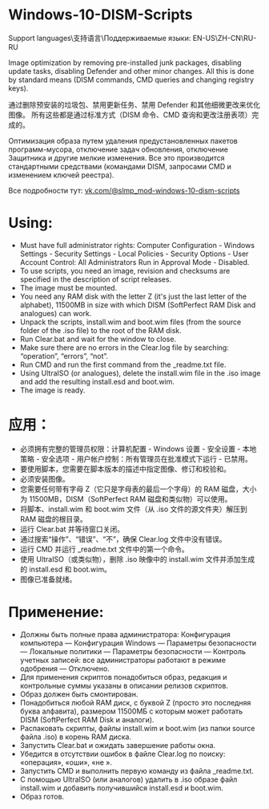 # Windows-10-DISM-Scripts
Support languages\支持语言\Поддерживаемые языки: EN-US\ZH-CN\RU-RU

Image optimization by removing pre-installed junk packages, disabling update tasks, disabling Defender and other minor changes. All this is done by standard means (DISM commands, CMD queries and changing registry keys).

通过删除预安装的垃圾包、禁用更新任务、禁用 Defender 和其他细微更改来优化图像。 所有这些都是通过标准方式（DISM 命令、CMD 查询和更改注册表项）完成的。

Оптимизация образа путем удаления предустановленных пакетов программ-мусора, отключение задач обновления, отключение Защитника и другие мелкие изменения. Все это производится стандартными средствами (командами DISM, запросами CMD и изменением ключей реестра).

Все подробности тут: [vk.com/@slmp_mod-windows-10-dism-scripts
](https://vk.com/@slmp_mod-windows-10-dism-scripts)

# Using:
- Must have full administrator rights: Computer Configuration - Windows Settings - Security Settings - Local Policies - Security Options - User Account Control: All Administrators Run in Approval Mode - Disabled.
- To use scripts, you need an image, revision and checksums are specified in the description of script releases.
- The image must be mounted.
- You need any RAM disk with the letter Z (it's just the last letter of the alphabet), 11500MB in size with which DISM (SoftPerfect RAM Disk and analogues) can work.
- Unpack the scripts, install.wim and boot.wim files (from the source folder of the .iso file) to the root of the RAM disk.
- Run Clear.bat and wait for the window to close.
- Make sure there are no errors in the Clear.log file by searching: “operation”, “errors”, “not”.
- Run CMD and run the first command from the _readme.txt file.
- Using UltraISO (or analogues), delete the install.wim file in the .iso image and add the resulting install.esd and boot.wim.
- The image is ready.

# 应用：
- 必须拥有完整的管理员权限：计算机配置 - Windows 设置 - 安全设置 - 本地策略 - 安全选项 - 用户帐户控制：所有管理员在批准模式下运行 - 已禁用。
- 要使用脚本，您需要在脚本版本的描述中指定图像、修订和校验和。
- 必须安装图像。
- 您需要任何带有字母 Z（它只是字母表的最后一个字母）的 RAM 磁盘，大小为 11500MB，DISM（SoftPerfect RAM 磁盘和类似物）可以使用。
- 将脚本、install.wim 和 boot.wim 文件（从 .iso 文件的源文件夹）解压到 RAM 磁盘的根目录。
- 运行 Clear.bat 并等待窗口关闭。
- 通过搜索“操作”、“错误”、“不”，确保 Clear.log 文件中没有错误。
- 运行 CMD 并运行 _readme.txt 文件中的第一个命令。
- 使用 UltraISO（或类似物），删除 .iso 映像中的 install.wim 文件并添加生成的 install.esd 和 boot.wim。
- 图像已准备就绪。

# Применение:
- Должны быть полные права администратора: Конфигурация компьютера — Конфигурация Windows — Параметры безопасности — Локальные политики — Параметры безопасности — Контроль учетных записей: все администраторы работают в режиме одобрения — Отключено.
- Для применения скриптов понадобиться образ, редакция и контрольные суммы указаны в описании релизов скриптов.
- Образ должен быть смонтирован.
- Понадобиться любой RAM диск, с буквой Z (просто это последняя буква алфавита), размером 11500МБ с которым может работать DISM (SoftPerfect RAM Disk и аналоги).
- Распаковать скрипты, файлы install.wim и boot.wim (из папки source файла .iso) в корень RAM диска.
- Запустить Clear.bat и ожидать завершение работы окна.
- Убедится в отсутствии ошибок в файле Clear.log по поиску: «операция», «оши», «не ».
- Запустить CMD и выполнить первую команду из файла _readme.txt.
- С помощью UltraISO (или аналогов) удалить в .iso образе файл install.wim и добавить получившийся install.esd и boot.wim.
- Образ готов.
